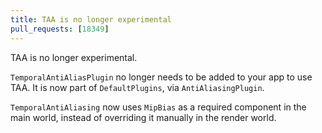```yaml
---
title: TAA is no longer experimental
pull_requests: [18349]
---
```


TAA is no longer experimental.

`TemporalAntiAliasPlugin` no longer needs to be added to your app to use TAA. It is now part of `DefaultPlugins`, via `AntiAliasingPlugin`.

`TemporalAntiAliasing` now uses `MipBias` as a required component in the main world, instead of overriding it manually in the render world.
